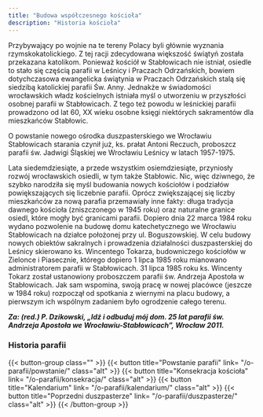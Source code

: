 ```yaml
---
title: "Budowa współczesnego kościoła"
description: "Historia kościoła"
---
```


Przybywający po wojnie na te tereny Polacy byli głównie wyznania rzymskokatolickiego. Z tej racji zdecydowana większość świątyń została przekazana katolikom. Ponieważ kościół w Stabłowicach nie istniał, osiedle to stało się częścią parafii w Leśnicy i Praczach Odrzańskich, bowiem dotychczasowa ewangelicka świątynia w Praczach Odrzańskich stalą się siedzibą katolickiej parafii Św. Anny. Jednakże w świadomości wrocławskich władz kościelnych istniała myśl o utworzeniu w przyszłości osobnej parafii w Stabłowicach. Z tego też powodu w leśnickiej parafii prowadzono od lat 60, XX wieku osobne księgi niektórych sakramentów dla mieszkańców Stabłowic.

O powstanie nowego ośrodka duszpasterskiego we Wrocławiu Stabłowicach starania czynił już, ks. prałat Antoni Reczuch, proboszcz parafii św. Jadwigi Śląskiej we Wrocławiu Leśnicy w latach 1957-1975.

Lata siedemdziesiąte, a przede wszystkim osiemdziesiąte, przyniosły rozwój wrocławskich osiedli, w tym także Stabłowic. Nic, więc dziwnego, że szybko narodziła się myśl budowania nowych kościołów i podziałów powiększających się liczebnie parafii. Oprócz zwiększającej się liczby mieszkańców za nową parafia przemawiały inne fakty: długa tradycja dawnego kościoła (zniszczonego w 1945 roku) oraz naturalne granice osiedl, które mogły być granicami parafii. Dopiero dnia 22 marca 1984 roku wydano pozwolenie na budowę domu katechetycznego we Wrocławiu Stabłowicach na działce położonej przy ul. Boguszowskiej. W celu budowy nowych obiektów sakralnych i prowadzenia działalności duszpasterskiej do Leśnicy skierowano ks. Wincentego Tokarza, budowniczego kościołów w Zielonce i Piasecznie, którego dopiero 1 lipca 1985 roku mianowano administratorem parafii w Stabłowicach. 31 lipca 1985 roku ks. Wincenty Tokarz został ustanowiony proboszczem parafii św. Andrzeja Apostoła w Stabłowicach. Jak sam wspomina, swoją pracę w nowej placówce (jeszcze w 1984 roku) rozpoczął od spotkania z wiernymi na placu budowy, a pierwszym ich wspólnym zadaniem było ogrodzenie całego terenu.

**_Za: (red.) P. Dzikowski, „Idź i odbuduj mój dom. 25 lat parafii św. Andrzeja Apostoła we Wrocławiu-Stabłowicach”, Wrocław 2011._**

### Historia parafii

{{< button-group class="" >}}
    {{< button title="Powstanie parafii" link= "/o-parafii/powstanie/" class="alt" >}}
    {{< button title="Konsekracja kościoła" link= "/o-parafii/konsekracja/" class="alt" >}}
    {{< button title="Kalendarium" link= "/o-parafii/kalendarium/" class="alt" >}}
    {{< button title="Poprzedni duszpasterze" link= "/o-parafii/duszpasterze/" class="alt" >}}
{{< /button-group >}}
